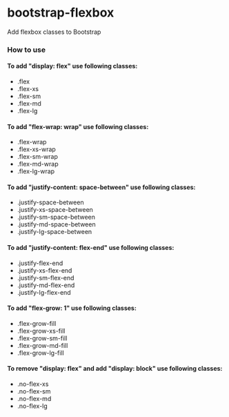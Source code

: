 # bootstrap-flexbox
Add flexbox classes to Bootstrap

### How to use
#### To add "display: flex" use following classes:
* .flex
* .flex-xs
* .flex-sm
* .flex-md
* .flex-lg

#### To add "flex-wrap: wrap" use following classes:
* .flex-wrap
* .flex-xs-wrap
* .flex-sm-wrap
* .flex-md-wrap
* .flex-lg-wrap

#### To add "justify-content: space-between" use following classes:
* .justify-space-between
* .justify-xs-space-between
* .justify-sm-space-between
* .justify-md-space-between
* .justify-lg-space-between

#### To add "justify-content: flex-end" use following classes:
* .justify-flex-end
* .justify-xs-flex-end
* .justify-sm-flex-end
* .justify-md-flex-end
* .justify-lg-flex-end

#### To add "flex-grow: 1" use following classes:
* .flex-grow-fill
* .flex-grow-xs-fill
* .flex-grow-sm-fill
* .flex-grow-md-fill
* .flex-grow-lg-fill

#### To remove "display: flex" and add "display: block" use following classes:
* .no-flex-xs
* .no-flex-sm
* .no-flex-md
* .no-flex-lg

